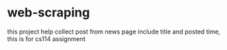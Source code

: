 # web-scraping

this project help collect post from news page include title and posted time, this is for cs114 assignment
